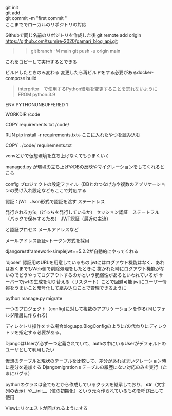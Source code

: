 git init   
git add .      
 git commit -m "first commit "   
ここまででローカルのリポジトリの対応

Githubで同じ名前のリポジトリを作成した後
 git remote add origin https://github.com/tsumire-2020/gamari_blog_api.git
>> git branch -M main
>> git push -u origin main

これをコピーして実行するとできる

ビルドしたときのみ変わる
変更したら再ビルドをする必要があるdocker-compose build
> interpritor　で使用するPython環境を変更することを忘れないように
FROM python:3.9

ENV PYTHONUNBUFFERED 1

WORKDIR /code

COPY requirements.txt /code/

RUN pip install -r requirements.txt←ここに入れたやつを読み込む

COPY . /code/
requirements.txt

venvとかで仮想環境を立ち上げなくてもうまくいく


managed.py が環境の立ち上げやDBの反映やマイグレーションをしてくれるところ

config プロジェクトの設定ファイル（DBとのつなげ方や複数のアプリケーションの受け入れ設定などもここで対応する

認証：jWt　Json形式で認証を渡す
ステートレス

発行される方法（どっちを発行しているか）
セッション認証　ステートフル（バックで保存するため）
JWT認証（最近の主流）

と認証プロセス
メールアドレスなど

メールアドレス認証×トークン方式を採用

djangorestframework-simplejwt==5.2.2が自動的にやってくれる

'djoser' 認証用のURLを用意しているもの
jwtにはログアウト機能はなく、あれはあくまでもWeb側で削除処理をしたときに
抜かれた時にログアウト機能がないのでどうやってログアウトするのかという脆弱性があるといわれているが
サーバーでjwtの生成を切り替える（リスタート）ことで回避可能
jwtにユーザー情報をうまいこと暗号化して組み込むことで管理できるように

 python manage.py migrate


一つのプロジェクト（config)に対して複数のアプリケーションを作る(同じフォルダ階層に作られる)

ディレクトリ操作をする場合blog.app.BlogConfigのように/の代わりにディレクトリを指定する必要がある。

DjangoはUserが必ず一つ定義されていて、authの中にいるUserがデフォルトのユーザとして利用したい

仮想のテーブルと現状のテーブルを比較して、差分があればまいグレーション時に差分を追加する
Djangomigrationｓテーブルの履歴にない対応のみを実行（たまにバグる）

pythonのクラスは全てもとから作成しているクラスを継承しており、
__str__（文字列の表示）や__init__（値の初期化）という元々作られているものを呼び出して使用

Viewにリクエストが回されるようにする